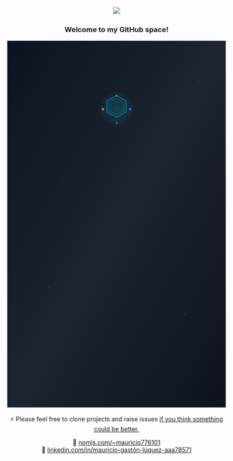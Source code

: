 
<div align="center" width="50"  >
  <img
    src="https://static.wikia.nocookie.net/matrix/images/f/f8/Room_101_Computers.png/revision/latest?cb=20130301014821"
    width="750"  
   style="margin-top: -500px;"
  />
</div>

<h3 align="center">Welcome to my GitHub space!</h3>
<div align="center">

  ![](./mauro.svg)

⚡ Please feel free to clone projects and raise issues [if you think something could be better.](https://github.com/HX-mluquez)

🔗 [npmjs.com/~mauricio776101](https://npmjs.com/~mauricio776101)  
🔗 [linkedin.com/in/mauricio-gastón-lúquez-aaa78571](https://www.linkedin.com/in/mauricio-gast%C3%B3n-l%C3%BAquez-aaa78571)
</div>
